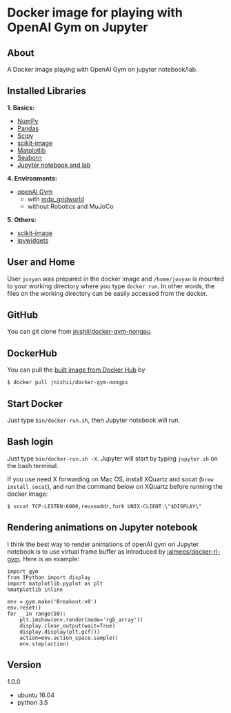# Docker image for playing with OpenAI Gym on Jupyter

## About

A Docker image playing with OpenAI Gym on jupyter notebook/lab.

## Installed Libraries

**1. Basics:**
- [NumPy](http://www.numpy.org/)
- [Pandas](http://pandas.pydata.org/)
- [Scipy](https://www.scipy.org/)
- [scikit-image](https://scikit-image.org/)
- [Matplotlib](http://matplotlib.org/)
- [Seaborn](https://seaborn.pydata.org/)
- [Jupyter notebook and lab](http://jupyter.org/)

**4. Environments:**
- [openAI Gym](https://github.com/openai/gym)
	- with [mdp_gridworld](https://github.com/IRLL/reinforcement_learning_class)
	- without Robotics and MuJoCo

**5. Others:**
- [scikit-image](https://scikit-image.org/)
- [ipywidgets](https://ipywidgets.readthedocs.io/en/stable/index.html)
<!-- - [h5py](http://www.h5py.org/)-->

## User and Home

User `jovyan` was prepared in the docker image and `/home/jovyan` is mounted to your working directory where you type `docker run`. In other words, the files on the working directory can be easily accessed from the docker.


## GitHub

You can git clone from [jnishii/docker-gym-nongpu](https://github.com/jnishii/docker-gym-nongpu)

## DockerHub

You can pull the [built image from Docker Hub](https://hub.docker.com/r/jnishii/docker-gym-nongpu/) by

```
$ docker pull jnishii/docker-gym-nongpu
```

## Start Docker

Just type `bin/docker-run.sh`, then Jupyter notebook will run.


## Bash login

Just type `bin/docker-run.sh -X`.
Jupyter will start by typing `jupyter.sh` on the bash terminal.

If you use need X forwarding on Mac OS, install XQuartz and socat (`brew install socat`), and run the command below on XQuartz before running the docker image:

```
$ socat TCP-LISTEN:6000,reuseaddr,fork UNIX-CLIENT:\"$DISPLAY\"
```


## Rendering animations on Jupyter notebook

I think the best way to render animations of openAI gym on Jupyter notebook is to use virtual frame buffer as introduced by [jaimeps/docker-rl-gym](https://github.com/jaimeps/docker-rl-gym). Here is an example:

```
import gym
from IPython import display
import matplotlib.pyplot as plt
%matplotlib inline

env = gym.make('Breakout-v0')
env.reset()
for _ in range(50):
    plt.imshow(env.render(mode='rgb_array'))
    display.clear_output(wait=True)
    display.display(plt.gcf())
    action=env.action_space.sample()
    env.step(action)
```

## Version
1.0.0
- ubuntu 16.04
- python 3.5

